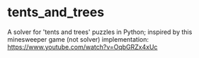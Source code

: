 # tents_and_trees
A solver for 'tents and trees' puzzles in Python; inspired by this minesweeper game (not solver) implementation: https://www.youtube.com/watch?v=OqbGRZx4xUc
